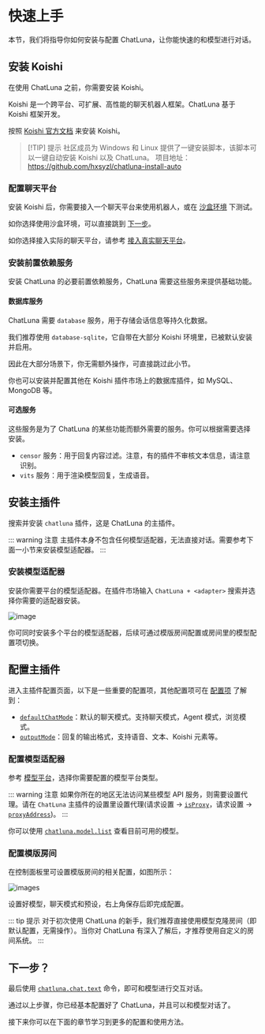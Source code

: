 # 快速上手

本节，我们将指导你如何安装与配置 ChatLuna，让你能快速的和模型进行对话。

## 安装 Koishi

在使用 ChatLuna 之前，你需要安装 Koishi。

Koishi 是一个跨平台、可扩展、高性能的聊天机器人框架。ChatLuna 基于 Koishi 框架开发。

按照 [Koishi 官方文档](https://koishi.chat/zh-CN/) 来安装 Koishi。

> [!TIP] 提示
> 社区成员为 Windows 和 Linux 提供了一键安装脚本，该脚本可以一键自动安装 Koishi 以及 ChatLuna。
> 项目地址：https://github.com/hxsyzl/chatluna-install-auto

### 配置聊天平台

安装 Koishi 后，你需要接入一个聊天平台来使用机器人，或在 [沙盒环境](https://koishi.chat/zh-CN/manual/usage/adapter.html#%E5%9C%A8%E6%B2%99%E7%9B%92%E4%B8%AD%E6%A8%A1%E6%8B%9F%E5%AF%B9%E8%AF%9D) 下测试。

如你选择使用沙盒环境，可以直接跳到 [下一步](#安装前置依赖服务)。

如你选择接入实际的聊天平台，请参考 [接入真实聊天平台](https://koishi.chat/zh-CN/manual/usage/adapter.html#%E6%8E%A5%E5%85%A5%E7%9C%9F%E5%AE%9E%E8%81%8A%E5%A4%A9%E5%B9%B3%E5%8F%B0)。

### 安装前置依赖服务

安装 ChatLuna 的必要前置依赖服务，ChatLuna 需要这些服务来提供基础功能。

#### 数据库服务

ChatLuna 需要 `database` 服务，用于存储会话信息等持久化数据。

我们推荐使用 `database-sqlite`，它自带在大部分 Koishi 环境里，已被默认安装并启用。

因此在大部分场景下，你无需额外操作，可直接跳过此小节。

你也可以安装并配置其他在 Koishi 插件市场上的数据库插件，如 MySQL、MongoDB 等。

#### 可选服务

这些服务是为了 ChatLuna 的某些功能而额外需要的服务。你可以根据需要选择安装。

- `censor` 服务：用于回复内容过滤。注意，有的插件不审核文本信息，请注意识别。
- `vits` 服务：用于渲染模型回复，生成语音。

## 安装主插件

搜索并安装 `chatluna` 插件，这是 ChatLuna 的主插件。

::: warning 注意
主插件本身不包含任何模型适配器，无法直接对话。需要参考下面一小节来安装模型适配器。
:::

### 安装模型适配器

安装你需要平台的模型适配器。在插件市场输入 `ChatLuna + <adapter>` 搜索并选择你需要的适配器安装。

![image](../public/images/plugin_market_pic1.png)

你可同时安装多个平台的模型适配器，后续可通过模版房间配置或房间里的模型配置项切换。

## 配置主插件

进入主插件配置页面，以下是一些重要的配置项，其他配置项可在 [配置项](/guide/useful-configurations) 了解到：

- [`defaultChatMode`](./useful-configurations.md#defaultchatmode)：默认的聊天模式。支持聊天模式，Agent 模式，浏览模式。
- [`outputMode`](/guide/useful-configurations#回复选项)：回复的输出格式，支持语音、文本、Koishi 元素等。

### 配置模型适配器

参考 [模型平台](./configure-model-platform/introduction.md)，选择你需要配置的模型平台类型。

::: warning 注意
如果你所在的地区无法访问某些模型 API 服务，则需要设置代理。请在 `ChatLuna` 主插件的设置里设置代理(请求设置 -> [`isProxy`](./useful-configurations#isproxy)，请求设置 -> [`proxyAddress`](./useful-configurations#proxyaddress))。
:::

你可以使用 [`chatluna.model.list`](./useful-commands.md#列出语言模型列表) 查看目前可用的模型。

### 配置模版房间

在控制面板里可设置模版房间的相关配置，如图所示：

![images](../public/images/plugin_template_room.png)

设置好模型，聊天模式和预设，右上角保存后即完成配置。

::: tip 提示
对于初次使用 ChatLuna 的新手，我们推荐直接使用模型克隆房间（即默认配置，无需操作）。当你对 ChatLuna 有深入了解后，才推荐使用自定义的房间系统。
:::

## 下一步？

最后使用 [`chatluna.chat.text`](/guide/useful-commands#模型对话) 命令，即可和模型进行交互对话。

通过以上步骤，你已经基本配置好了 ChatLuna，并且可以和模型对话了。

接下来你可以在下面的章节学习到更多的配置和使用方法。
